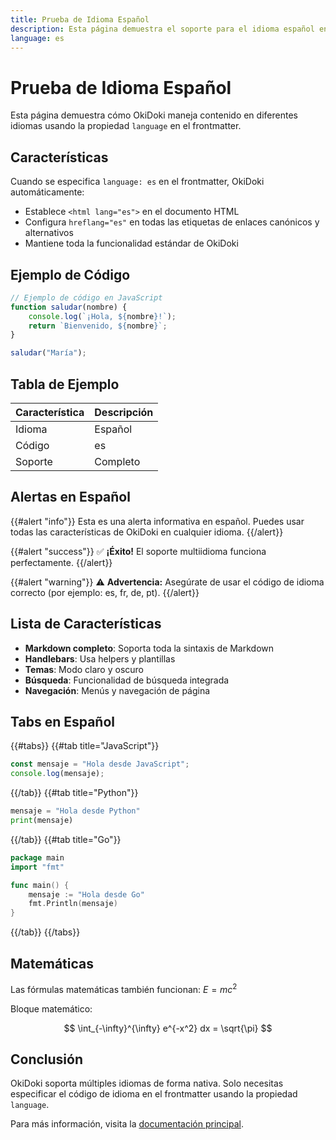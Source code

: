 ```yaml
---
title: Prueba de Idioma Español
description: Esta página demuestra el soporte para el idioma español en OkiDoki
language: es
---
```


# Prueba de Idioma Español

Esta página demuestra cómo OkiDoki maneja contenido en diferentes idiomas usando la propiedad `language` en el frontmatter.

## Características

Cuando se especifica `language: es` en el frontmatter, OkiDoki automáticamente:

- Establece `<html lang="es">` en el documento HTML
- Configura `hreflang="es"` en todas las etiquetas de enlaces canónicos y alternativos
- Mantiene toda la funcionalidad estándar de OkiDoki

## Ejemplo de Código

```javascript
// Ejemplo de código en JavaScript
function saludar(nombre) {
    console.log(`¡Hola, ${nombre}!`);
    return `Bienvenido, ${nombre}`;
}

saludar("María");
```

## Tabla de Ejemplo

| Característica | Descripción |
|---------------|-------------|
| Idioma | Español |
| Código | es |
| Soporte | Completo |

## Alertas en Español

{{#alert "info"}}
Esta es una alerta informativa en español. Puedes usar todas las características de OkiDoki en cualquier idioma.
{{/alert}}

{{#alert "success"}}
✅ **¡Éxito!** El soporte multiidioma funciona perfectamente.
{{/alert}}

{{#alert "warning"}}
⚠️ **Advertencia:** Asegúrate de usar el código de idioma correcto (por ejemplo: es, fr, de, pt).
{{/alert}}

## Lista de Características

- **Markdown completo**: Soporta toda la sintaxis de Markdown
- **Handlebars**: Usa helpers y plantillas
- **Temas**: Modo claro y oscuro
- **Búsqueda**: Funcionalidad de búsqueda integrada
- **Navegación**: Menús y navegación de página

## Tabs en Español

{{#tabs}}
{{#tab title="JavaScript"}}
```javascript
const mensaje = "Hola desde JavaScript";
console.log(mensaje);
```
{{/tab}}
{{#tab title="Python"}}
```python
mensaje = "Hola desde Python"
print(mensaje)
```
{{/tab}}
{{#tab title="Go"}}
```go
package main
import "fmt"

func main() {
    mensaje := "Hola desde Go"
    fmt.Println(mensaje)
}
```
{{/tab}}
{{/tabs}}

## Matemáticas

Las fórmulas matemáticas también funcionan: $E = mc^2$

Bloque matemático:

$$
\int_{-\infty}^{\infty} e^{-x^2} dx = \sqrt{\pi}
$$

## Conclusión

OkiDoki soporta múltiples idiomas de forma nativa. Solo necesitas especificar el código de idioma en el frontmatter usando la propiedad `language`.

Para más información, visita la [documentación principal](/).

